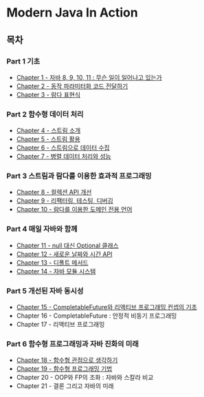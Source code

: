 # Modern Java In Action

## 목차

### Part 1 기초

- [Chapter 1 - 자바 8, 9, 10, 11 : 무슨 일이 일어나고 있는가](./contents/chapter01.md)
- [Chapter 2 - 동작 파라미터화 코드 전달하기](./contents/chapter02.md)
- [Chapter 3 - 람다 표현식](./contents/chapter03.md)

### Part 2 함수형 데이터 처리

- [Chapter 4 - 스트림 소개](./contents/chapter04.md)
- [Chapter 5 - 스트림 활용](./contents/chapter05.md)
- [Chapter 6 - 스트림으로 데이터 수집](./contents/chapter06.md)
- [Chapter 7 - 병렬 데이터 처리와 성능](./contents/chapter07.md)

### Part 3 스트림과 람다를 이용한 효과적 프로그래밍

- [Chapter 8 - 컬렉션 API 개선](./contents/chapter08.md)
- [Chapter 9 - 리팩터링, 테스팅, 디버깅](./contents/chapter09.md)
- [Chapter 10 - 람다를 이용한 도메인 전용 언어](./contents/chapter10.md)

### Part 4 매일 자바와 함께

- [Chapter 11 - null 대신 Optional 클래스](./contents/chapter11.md)
- [Chapter 12 - 새로운 날짜와 시간 API](./contents/chapter12.md)
- [Chapter 13 - 디폴트 메서드](./contents/chapter13.md)
- [Chapter 14 - 자바 모듈 시스템](./contents/chapter14.md)

### Part 5 개선된 자바 동시성

- [Chapter 15 - CompletableFuture와 리액티브 프로그래밍 컨셉의 기초](./contents/chapter15.md)
- Chapter 16 - CompletableFuture : 안정적 비동기 프로그래밍
- Chapter 17 - 리액티브 프로그래밍

### Part 6 함수형 프로그래밍과 자바 진화의 미래

- [Chapter 18 - 함수형 관점으로 생각하기](./contents/chapter18.md)
- [Chapter 19 - 함수형 프로그래밍 기법](./contents/chapter19.md)
- Chapter 20 - OOP와 FP의 조화 : 자바와 스칼라 비교
- Chapter 21 - 결론 그리고 자바의 미래
